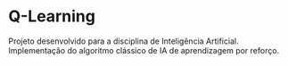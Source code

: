# Q-Learning

Projeto desenvolvido para a disciplina de Inteligência Artificial.
Implementação do algoritmo clássico de IA de aprendizagem por reforço.
